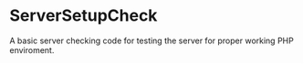 # ServerSetupCheck
A basic server checking code for testing the server for proper working PHP enviroment.
